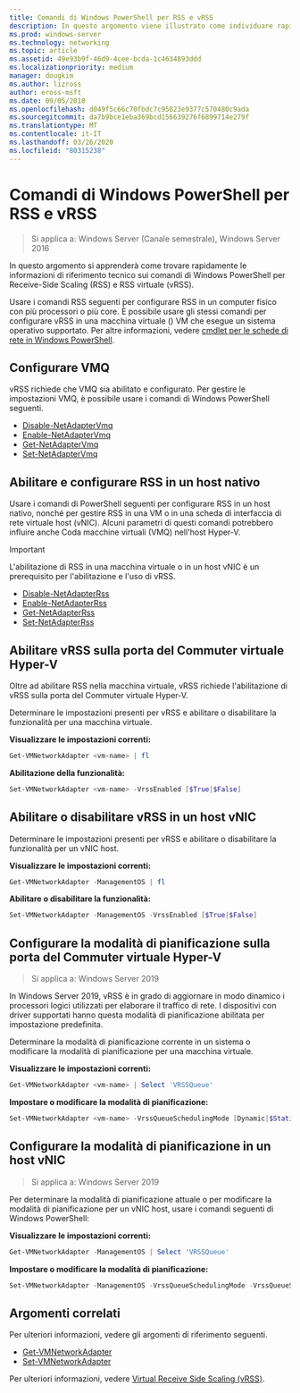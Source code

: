 ```yaml
---
title: Comandi di Windows PowerShell per RSS e vRSS
description: In questo argomento viene illustrato come individuare rapidamente informazioni di riferimento tecnico sui comandi di Windows PowerShell per Receive-Side Scaling (RSS) e RSS virtuale (vRSS).
ms.prod: windows-server
ms.technology: networking
ms.topic: article
ms.assetid: 49e93b9f-46d9-4cee-bcda-1c4634893ddd
ms.localizationpriority: medium
manager: dougkim
ms.author: lizross
author: eross-msft
ms.date: 09/05/2018
ms.openlocfilehash: d049f5c66c70fbdc7c95823e9377c570480c9ada
ms.sourcegitcommit: da7b9bce1eba369bcd156639276f6899714e279f
ms.translationtype: MT
ms.contentlocale: it-IT
ms.lasthandoff: 03/26/2020
ms.locfileid: "80315238"
---
```

# <a name="windows-powershell-commands-for-rss-and-vrss"></a>Comandi di Windows PowerShell per RSS e vRSS

>Si applica a: Windows Server (Canale semestrale), Windows Server 2016

In questo argomento si apprenderà come trovare rapidamente le informazioni di riferimento tecnico sui comandi di Windows PowerShell per Receive-Side Scaling \(RSS\) e RSS virtuale \(vRSS\).

Usare i comandi RSS seguenti per configurare RSS in un computer fisico con più processori o più core. È possibile usare gli stessi comandi per configurare vRSS in una macchina virtuale \(\) VM che esegue un sistema operativo supportato. Per altre informazioni, vedere [cmdlet per le schede di rete in Windows PowerShell](https://docs.microsoft.com/powershell/module/netadapter/?view=win10-ps).

## <a name="configure-vmq"></a>Configurare VMQ

vRSS richiede che VMQ sia abilitato e configurato. Per gestire le impostazioni VMQ, è possibile usare i comandi di Windows PowerShell seguenti.

- [Disable-NetAdapterVmq](https://docs.microsoft.com/powershell/module/netadapter/disable-netadaptervmq?view=win10-ps)
- [Enable-NetAdapterVmq](https://docs.microsoft.com/powershell/module/netadapter/enable-netadaptervmq?view=win10-ps)
- [Get-NetAdapterVmq](https://docs.microsoft.com/powershell/module/netadapter/get-netadaptervmq?view=win10-ps)
- [Set-NetAdapterVmq](https://docs.microsoft.com/powershell/module/netadapter/set-netadaptervmq?view=win10-ps)

## <a name="enable-and-configure-rss-on-a-native-host"></a>Abilitare e configurare RSS in un host nativo

Usare i comandi di PowerShell seguenti per configurare RSS in un host nativo, nonché per gestire RSS in una VM o in una scheda di interfaccia di rete virtuale host (vNIC). Alcuni parametri di questi comandi potrebbero influire anche Coda macchine virtuali \(VMQ\) nell'host Hyper-V.  

>[!IMPORTANT]
>L'abilitazione di RSS in una macchina virtuale o in un host vNIC è un prerequisito per l'abilitazione e l'uso di vRSS.

- [Disable-NetAdapterRss](https://docs.microsoft.com/powershell/module/netadapter/disable-netadapterrss?view=win10-ps)
- [Enable-NetAdapterRss](https://docs.microsoft.com/powershell/module/netadapter/enable-netadapterrss?view=win10-ps)
- [Get-NetAdapterRss](https://docs.microsoft.com/powershell/module/netadapter/get-netadapterrss?view=win10-ps)
- [Set-NetAdapterRss](https://docs.microsoft.com/powershell/module/netadapter/Set-NetAdapterRss?view=win10-ps)

## <a name="enable-vrss-on-the-hyper-v-virtual-switch-port"></a>Abilitare vRSS sulla porta del Commuter virtuale Hyper\-V

Oltre ad abilitare RSS nella macchina virtuale, vRSS richiede l'abilitazione di vRSS sulla porta del Commuter virtuale Hyper\-V. 

Determinare le impostazioni presenti per vRSS e abilitare o disabilitare la funzionalità per una macchina virtuale.

   **Visualizzare le impostazioni correnti:** 

   ```PowerShell
   Get-VMNetworkAdapter <vm-name> | fl
   ```

   **Abilitazione della funzionalità:**
   
   ```PowerShell
   Set-VMNetworkAdapter <vm-name> -VrssEnabled [$True|$False]
   ```

## <a name="enable-or-disable-vrss-on-a-host-vnic"></a>Abilitare o disabilitare vRSS in un host vNIC

Determinare le impostazioni presenti per vRSS e abilitare o disabilitare la funzionalità per un vNIC host.

   **Visualizzare le impostazioni correnti:** 

   ```PowerShell
   Get-VMNetworkAdapter -ManagementOS | fl
   ```

   **Abilitare o disabilitare la funzionalità:** 

   ```PowerShell
   Set-VMNetworkAdapter -ManagementOS -VrssEnabled [$True|$False]
   ```

## <a name="configure-the-scheduling-mode-on-the-hyper-v-virtual-switch-port"></a>Configurare la modalità di pianificazione sulla porta del Commuter virtuale Hyper-V 
>Si applica a: Windows Server 2019

In Windows Server 2019, vRSS è in grado di aggiornare in modo dinamico i processori logici utilizzati per elaborare il traffico di rete.  I dispositivi con driver supportati hanno questa modalità di pianificazione abilitata per impostazione predefinita. 

Determinare la modalità di pianificazione corrente in un sistema o modificare la modalità di pianificazione per una macchina virtuale.

   **Visualizzare le impostazioni correnti:** 

   ```PowerShell
   Get-VMNetworkAdapter <vm-name> | Select 'VRSSQueue'
   ```

   **Impostare o modificare la modalità di pianificazione:**

   ```PowerShell
   Set-VMNetworkAdapter <vm-name> -VrssQueueSchedulingMode [Dynamic|$StaticVrss|StaticVMQ]
   ```

## <a name="configure-the-scheduling-mode-on-a-host-vnic"></a>Configurare la modalità di pianificazione in un host vNIC
>Si applica a: Windows Server 2019

Per determinare la modalità di pianificazione attuale o per modificare la modalità di pianificazione per un vNIC host, usare i comandi seguenti di Windows PowerShell:

   **Visualizzare le impostazioni correnti:** 

   ```PowerShell
   Get-VMNetworkAdapter -ManagementOS | Select 'VRSSQueue'
   ```

   **Impostare o modificare la modalità di pianificazione:** 

   ```PowerShell
   Set-VMNetworkAdapter -ManagementOS -VrssQueueSchedulingMode -VrssQueueSchedulingMode [Dynamic|$StaticVrss|StaticVMQ]
   ```


## <a name="related-topics"></a>Argomenti correlati 
Per ulteriori informazioni, vedere gli argomenti di riferimento seguenti.

- [Get-VMNetworkAdapter](https://technet.microsoft.com/itpro/powershell/windows/hyper-v/get-vmnetworkadapter)
- [Set-VMNetworkAdapter](https://technet.microsoft.com/itpro/powershell/windows/hyper-v/set-vmnetworkadapter)

Per ulteriori informazioni, vedere [Virtual Receive Side Scaling (vRSS)](vrss-top.md).